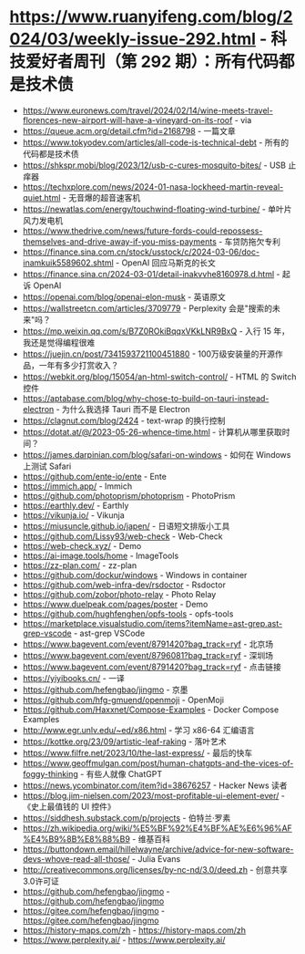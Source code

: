 # https://www.ruanyifeng.com/blog/2024/03/weekly-issue-292.html - 科技爱好者周刊（第 292 期）：所有代码都是技术债

- https://www.euronews.com/travel/2024/02/14/wine-meets-travel-florences-new-airport-will-have-a-vineyard-on-its-roof - via
- https://queue.acm.org/detail.cfm?id=2168798 - 一篇文章
- https://www.tokyodev.com/articles/all-code-is-technical-debt - 所有的代码都是技术债
- https://shkspr.mobi/blog/2023/12/usb-c-cures-mosquito-bites/ - USB 止痒器
- https://techxplore.com/news/2024-01-nasa-lockheed-martin-reveal-quiet.html - 无音爆的超音速客机
- https://newatlas.com/energy/touchwind-floating-wind-turbine/ - 单叶片风力发电机
- https://www.thedrive.com/news/future-fords-could-repossess-themselves-and-drive-away-if-you-miss-payments - 车贷防拖欠专利
- https://finance.sina.com.cn/stock/usstock/c/2024-03-06/doc-inamkuik5589602.shtml - OpenAI 回应马斯克的长文
- https://finance.sina.cn/2024-03-01/detail-inakvvhe8160978.d.html - 起诉 OpenAI
- https://openai.com/blog/openai-elon-musk - 英语原文
- https://wallstreetcn.com/articles/3709779 - Perplexity 会是"搜索的未来"吗？
- https://mp.weixin.qq.com/s/B7Z0ROkiBqqxVKkLNR9BxQ - 入行 15 年，我还是觉得编程很难
- https://juejin.cn/post/7341593721100451880 - 100万级安装量的开源作品，一年有多少打赏收入？
- https://webkit.org/blog/15054/an-html-switch-control/ - HTML 的 Switch 控件
- https://aptabase.com/blog/why-chose-to-build-on-tauri-instead-electron - 为什么我选择 Tauri 而不是 Electron
- https://clagnut.com/blog/2424 - text-wrap 的换行控制
- https://dotat.at/@/2023-05-26-whence-time.html - 计算机从哪里获取时间？
- https://james.darpinian.com/blog/safari-on-windows - 如何在 Windows 上测试 Safari
- https://github.com/ente-io/ente - Ente
- https://immich.app/ - Immich
- https://github.com/photoprism/photoprism - PhotoPrism
- https://earthly.dev/ - Earthly
- https://vikunja.io/ - Vikunja
- https://miusuncle.github.io/japen/ - 日语短文排版小工具
- https://github.com/Lissy93/web-check - Web-Check
- https://web-check.xyz/ - Demo
- https://ai-image.tools/home - ImageTools
- https://zz-plan.com/ - zz-plan
- https://github.com/dockur/windows - Windows in container
- https://github.com/web-infra-dev/rsdoctor - Rsdoctor
- https://github.com/zobor/photo-relay - Photo Relay
- https://www.duelpeak.com/pages/poster - Demo
- https://github.com/hughfenghen/opfs-tools - opfs-tools
- https://marketplace.visualstudio.com/items?itemName=ast-grep.ast-grep-vscode - ast-grep VSCode
- https://www.bagevent.com/event/8791420?bag_track=ryf - 北京场
- https://www.bagevent.com/event/8796081?bag_track=ryf - 深圳场
- https://www.bagevent.com/event/8791420?bag_track=ryf - 点击链接
- https://yiyibooks.cn/ - 一译
- https://github.com/hefengbao/jingmo - 京墨
- https://github.com/hfg-gmuend/openmoji - OpenMoji
- https://github.com/Haxxnet/Compose-Examples - Docker Compose Examples
- http://www.egr.unlv.edu/~ed/x86.html - 学习 x86-64 汇编语言
- https://kottke.org/23/09/artistic-leaf-raking - 落叶艺术
- https://www.filfre.net/2023/10/the-last-express/ - 最后的快车
- https://www.geoffmulgan.com/post/human-chatgpts-and-the-vices-of-foggy-thinking - 有些人就像 ChatGPT
- https://news.ycombinator.com/item?id=38676257 - Hacker News 读者
- https://blog.jim-nielsen.com/2023/most-profitable-ui-element-ever/ - 《史上最值钱的 UI 控件》
- https://siddhesh.substack.com/p/projects - 伯特兰·罗素
- https://zh.wikipedia.org/wiki/%E5%BF%92%E4%BF%AE%E6%96%AF%E4%B9%8B%E8%88%B9 - 维基百科
- https://buttondown.email/hillelwayne/archive/advice-for-new-software-devs-whove-read-all-those/ - Julia Evans
- http://creativecommons.org/licenses/by-nc-nd/3.0/deed.zh - 创意共享3.0许可证
- https://github.com/hefengbao/jingmo - https://github.com/hefengbao/jingmo
- https://gitee.com/hefengbao/jingmo - https://gitee.com/hefengbao/jingmo
- https://history-maps.com/zh - https://history-maps.com/zh
- https://www.perplexity.ai/ - https://www.perplexity.ai/